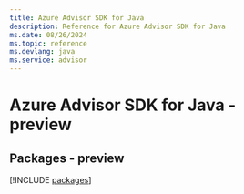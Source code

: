```yaml
---
title: Azure Advisor SDK for Java
description: Reference for Azure Advisor SDK for Java
ms.date: 08/26/2024
ms.topic: reference
ms.devlang: java
ms.service: advisor
---
```

# Azure Advisor SDK for Java - preview
## Packages - preview
[!INCLUDE [packages](advisor-index.md)]